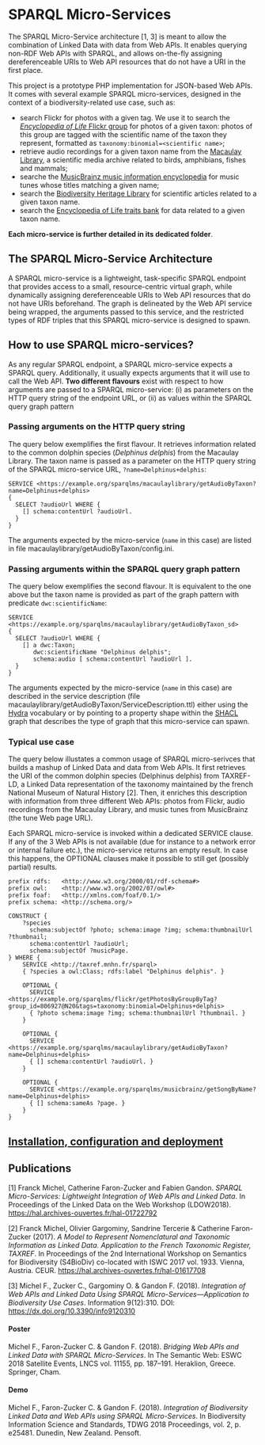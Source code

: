 # SPARQL Micro-Services

The SPARQL Micro-Service architecture [1, 3] is meant to allow the combination of Linked Data with data from Web APIs. It enables querying non-RDF Web APIs with SPARQL, and allows on-the-fly assigning dereferenceable URIs to Web API resources that do not have a URI in the first place.

This project is a prototype PHP implementation for JSON-based Web APIs. It comes with several example SPARQL micro-services, designed in the context of a biodiversity-related use case, such as:
- search Flickr for photos with a given tag. We use it to search the [*Encyclopedia of Life* Flickr group](https://www.flickr.com/groups/806927@N20) for photos of a given taxon: photos of this group are tagged with the scientific name of the taxon they represent, formatted as ```taxonomy:binomial=<scientific name>```;
- retrieve audio recordings for a given taxon name from the [Macaulay Library](https://www.macaulaylibrary.org/), a scientific media archive related to birds, amphibians, fishes and mammals;
- searche the [MusicBrainz music information encyclopedia](https://musicbrainz.org/) for music tunes whose titles matching a given name;
- search the [Biodiversity Heritage Library](https://www.biodiversitylibrary.org/) for scientific articles related to a given taxon name.
- search the [Encyclopedia of Life traits bank](http://eol.org/traitbank) for data related to a given taxon name.

**Each micro-service is further detailed in its dedicated folder**.

## The SPARQL Micro-Service Architecture

A SPARQL micro-service is a lightweight, task-specific SPARQL endpoint that provides access to a small, resource-centric virtual graph, while dynamically assigning dereferenceable URIs to Web API resources that do not have URIs beforehand. The graph is delineated by the Web API service being wrapped, the arguments passed to this service, and the restricted types of RDF triples that this SPARQL micro-service is designed to spawn.


## How to use SPARQL micro-services?

As any regular SPARQL endpoint, a SPARQL micro-service expects a SPARQL query. Additionally, it usually expects arguments that it will use to call the Web API. __Two different flavours__ exist with respect to how arguments are passed to a SPARQL micro-service: (i) as parameters on the HTTP query string of the endpoint URL, or (ii) as values within the SPARQL query graph pattern

### Passing arguments on the HTTP query string
The query below exemplifies the first flavour. It retrieves information related to the common dolphin species (*Delphinus delphis*) from the Macaulay Library. The taxon name is passed as a parameter on the HTTP query string of the SPARQL micro-service URL, ```?name=Delphinus+delphis```:

```sparql
SERVICE <https://example.org/sparqlms/macaulaylibrary/getAudioByTaxon?name=Delphinus+delphis>
{
  SELECT ?audioUrl WHERE {
    [] schema:contentUrl ?audioUrl.
  }
}
```

The arguments expected by the micro-service (```name``` in this case) are listed in file macaulaylibrary/getAudioByTaxon/config.ini.

### Passing arguments within the SPARQL query graph pattern
The query below exemplifies the second flavour. It is equivalent to the one above but the taxon name is provided as part of the graph pattern with predicate ```dwc:scientificName```:

```sparql
SERVICE <https://example.org/sparqlms/macaulaylibrary/getAudioByTaxon_sd>
{
  SELECT ?audioUrl WHERE {
    [] a dwc:Taxon;
       dwc:scientificName "Delphinus delphis";
       schema:audio [ schema:contentUrl ?audioUrl ].
  }
}
```

The arguments expected by the micro-service (```name``` in this case) are described in the service description (file macaulaylibrary/getAudioByTaxon/ServiceDescription.ttl) either using the [Hydra](https://www.hydra-cg.com/spec/latest/core/) vocabulary or by pointing to a property shape within the [SHACL](https://www.w3.org/TR/shacl/) graph that describes the type of graph that this micro-service can spawn.   

### Typical use case

The query below illustates a common usage of SPARQL micro-serivces that builds a mashup of Linked Data and data from Web APIs.
It first retrieves the URI of the common dolphin species (Delphinus delphis) from TAXREF-LD, a Linked Data representation of the taxonomy maintained by the french National Museum of Natural History [2]. Then, it enriches this description with  information from three different Web APIs: photos from Flickr, audio recordings from the Macaulay Library, and music tunes from MusicBrainz (the tune Web page URL).

Each SPARQL micro-service is invoked within a dedicated SERVICE clause. If any of the 3 Web APIs is not available (due for instance to a network error or internal failure etc.), the micro-service returns an empty result. In case this happens, the OPTIONAL clauses make it possible to still get (possibly partial) results.

```sparql
prefix rdfs:   <http://www.w3.org/2000/01/rdf-schema#>
prefix owl:    <http://www.w3.org/2002/07/owl#>
prefix foaf:   <http://xmlns.com/foaf/0.1/>
prefix schema: <http://schema.org/>

CONSTRUCT {
    ?species
      schema:subjectOf ?photo; schema:image ?img; schema:thumbnailUrl ?thumbnail;
      schema:contentUrl ?audioUrl;
      schema:subjectOf ?musicPage.
} WHERE {
    SERVICE <http://taxref.mnhn.fr/sparql>
    { ?species a owl:Class; rdfs:label "Delphinus delphis". }
    
    OPTIONAL {
      SERVICE <https://example.org/sparqlms/flickr/getPhotosByGroupByTag?group_id=806927@N20&tags=taxonomy:binomial=Delphinus+delphis>
      { ?photo schema:image ?img; schema:thumbnailUrl ?thumbnail. }
    }

    OPTIONAL {
      SERVICE <https://example.org/sparqlms/macaulaylibrary/getAudioByTaxon?name=Delphinus+delphis>
      { [] schema:contentUrl ?audioUrl. }
    }

    OPTIONAL {
      SERVICE <https://example.org/sparqlms/musicbrainz/getSongByName?name=Delphinus+delphis>
      { [] schema:sameAs ?page. }
    }
}
```

##  [Installation, configuration and deployment](deployment/README.md)


## Publications

[1] Franck Michel, Catherine Faron-Zucker and Fabien Gandon. *SPARQL Micro-Services: Lightweight Integration of Web APIs and Linked Data*. In Proceedings of the Linked Data on the Web Workshop (LDOW2018). https://hal.archives-ouvertes.fr/hal-01722792

[2] Franck Michel, Olivier Gargominy, Sandrine Tercerie & Catherine Faron-Zucker (2017). *A Model to Represent Nomenclatural and Taxonomic Information as Linked Data. Application to the French Taxonomic Register, TAXREF*. In Proceedings of the 2nd International Workshop on Semantics for Biodiversity (S4BioDiv) co-located with ISWC 2017 vol. 1933. Vienna, Austria. CEUR. https://hal.archives-ouvertes.fr/hal-01617708

[3] Michel F., Zucker C., Gargominy O. & Gandon F. (2018). *Integration of Web APIs and Linked Data Using SPARQL Micro-Services—Application to Biodiversity Use Cases*. Information 9(12):310. DOI: https://dx.doi.org/10.3390/info9120310

#### Poster

Michel F., Faron-Zucker C. & Gandon F. (2018). *Bridging Web APIs and Linked Data with SPARQL Micro-Services*. In The Semantic Web: ESWC 2018 Satellite Events, LNCS vol. 11155, pp. 187–191. Heraklion, Greece. Springer, Cham.

#### Demo

Michel F., Faron-Zucker C. & Gandon F. (2018). *Integration of Biodiversity Linked Data and Web APIs using SPARQL Micro-Services*. In Biodiversity Information Science and Standards, TDWG 2018 Proceedings, vol. 2, p. e25481. Dunedin, New Zealand. Pensoft.
